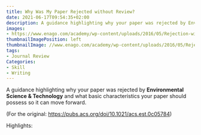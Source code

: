 ```yaml
---
title: Why Was My Paper Rejected without Review?
date: 2021-06-17T09:54:35+02:00
description: A guidance highlighting why your paper was rejected by Environmental Science & Technology and what basic characteristics your paper should possess so it can move forward.
images:
- https://www.enago.com/academy/wp-content/uploads/2016/05/Rejection-without-Peer-Review-Issues-and-Solutions-750x300.jpg
thumbnailImagePosition: left
thumbnailImage: //www.enago.com/academy/wp-content/uploads/2016/05/Rejection-without-Peer-Review-Issues-and-Solutions-750x300.jpg
tags:
- Journal Review
Categories:
- Skill
- Writing
---
```


A guidance highlighting why your paper was rejected by **Environmental Science & Technology** and what basic characteristics your paper should possess so it can move forward.

(For the original: https://pubs.acs.org/doi/10.1021/acs.est.0c05784)

Highlights:
